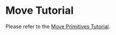 # Move Tutorial

Please refer to the [Move Primitives Tutorial](https://github.com/aptos-labs/aptos-core/tree/main/aptos-move/move-examples/move-tutorial).